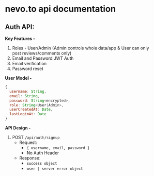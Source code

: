 # nevo.to api documentation

## Auth API:

**Key Features - <br>**
1. Roles - User/Admin (Admin controls whole data/app & User can only post reviews/comments only)
2. Email and Password JWT Auth
3. Email verification
4. Password reset

**User Model -**
```js
{
  username: String,
  email: String,
  password: String<encrypted>,
  role: String<User|Admin>,
  userCreatedAt: Date,
  lastLoginAt: Date
}
```

**API Design -**

1. POST `/api/auth/signup` <br>
   - Request:
     - `{ username, email, password }`
     - No Auth Header 
   - Response:
     - `success object`
     - `user | server error object`